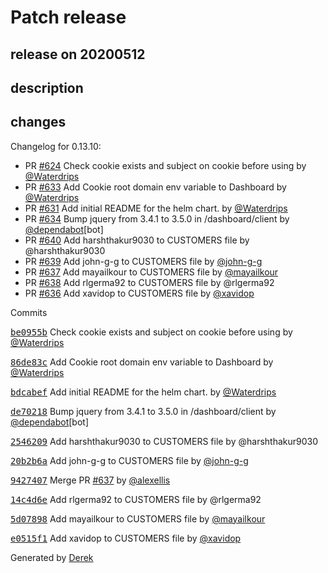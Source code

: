# Patch release

## release on 20200512

## description

## changes

Changelog for 0.13.10:

* PR <a class="issue-link js-issue-link" data-error-text="Failed to load title" data-id="588278668" data-permission-text="Title is private" data-url="https://github.com/openfaas/openfaas-cloud/issues/624" data-hovercard-type="pull_request" data-hovercard-url="/openfaas/openfaas-cloud/pull/624/hovercard" href="https://github.com/openfaas/openfaas-cloud/pull/624">#624</a> Check cookie exists and subject on cookie before using by <a class="user-mention notranslate" data-hovercard-type="user" data-hovercard-url="/users/Waterdrips/hovercard" data-octo-click="hovercard-link-click" data-octo-dimensions="link_type:self" href="https://github.com/Waterdrips">@Waterdrips</a>
* PR <a class="issue-link js-issue-link" data-error-text="Failed to load title" data-id="606976494" data-permission-text="Title is private" data-url="https://github.com/openfaas/openfaas-cloud/issues/633" data-hovercard-type="pull_request" data-hovercard-url="/openfaas/openfaas-cloud/pull/633/hovercard" href="https://github.com/openfaas/openfaas-cloud/pull/633">#633</a> Add Cookie root domain env variable to Dashboard by <a class="user-mention notranslate" data-hovercard-type="user" data-hovercard-url="/users/Waterdrips/hovercard" data-octo-click="hovercard-link-click" data-octo-dimensions="link_type:self" href="https://github.com/Waterdrips">@Waterdrips</a>
* PR <a class="issue-link js-issue-link" data-error-text="Failed to load title" data-id="602507280" data-permission-text="Title is private" data-url="https://github.com/openfaas/openfaas-cloud/issues/631" data-hovercard-type="pull_request" data-hovercard-url="/openfaas/openfaas-cloud/pull/631/hovercard" href="https://github.com/openfaas/openfaas-cloud/pull/631">#631</a> Add initial README for the helm chart. by <a class="user-mention notranslate" data-hovercard-type="user" data-hovercard-url="/users/Waterdrips/hovercard" data-octo-click="hovercard-link-click" data-octo-dimensions="link_type:self" href="https://github.com/Waterdrips">@Waterdrips</a>
* PR <a class="issue-link js-issue-link" data-error-text="Failed to load title" data-id="609893972" data-permission-text="Title is private" data-url="https://github.com/openfaas/openfaas-cloud/issues/634" data-hovercard-type="pull_request" data-hovercard-url="/openfaas/openfaas-cloud/pull/634/hovercard" href="https://github.com/openfaas/openfaas-cloud/pull/634">#634</a> Bump jquery from 3.4.1 to 3.5.0 in /dashboard/client by <a class="user-mention notranslate" data-hovercard-type="organization" data-hovercard-url="/orgs/dependabot/hovercard" data-octo-click="hovercard-link-click" data-octo-dimensions="link_type:self" href="https://github.com/dependabot">@dependabot</a>[bot]
* PR <a class="issue-link js-issue-link" data-error-text="Failed to load title" data-id="615270912" data-permission-text="Title is private" data-url="https://github.com/openfaas/openfaas-cloud/issues/640" data-hovercard-type="pull_request" data-hovercard-url="/openfaas/openfaas-cloud/pull/640/hovercard" href="https://github.com/openfaas/openfaas-cloud/pull/640">#640</a> Add harshthakur9030 to CUSTOMERS file by @harshthakur9030
* PR <a class="issue-link js-issue-link" data-error-text="Failed to load title" data-id="614990194" data-permission-text="Title is private" data-url="https://github.com/openfaas/openfaas-cloud/issues/639" data-hovercard-type="pull_request" data-hovercard-url="/openfaas/openfaas-cloud/pull/639/hovercard" href="https://github.com/openfaas/openfaas-cloud/pull/639">#639</a> Add john-g-g to CUSTOMERS file by <a class="user-mention notranslate" data-hovercard-type="user" data-hovercard-url="/users/john-g-g/hovercard" data-octo-click="hovercard-link-click" data-octo-dimensions="link_type:self" href="https://github.com/john-g-g">@john-g-g</a>
* PR <a class="issue-link js-issue-link" data-error-text="Failed to load title" data-id="614330608" data-permission-text="Title is private" data-url="https://github.com/openfaas/openfaas-cloud/issues/637" data-hovercard-type="pull_request" data-hovercard-url="/openfaas/openfaas-cloud/pull/637/hovercard" href="https://github.com/openfaas/openfaas-cloud/pull/637">#637</a> Add mayailkour to CUSTOMERS file by <a class="user-mention notranslate" data-hovercard-type="user" data-hovercard-url="/users/mayailkour/hovercard" data-octo-click="hovercard-link-click" data-octo-dimensions="link_type:self" href="https://github.com/mayailkour">@mayailkour</a>
* PR <a class="issue-link js-issue-link" data-error-text="Failed to load title" data-id="614397327" data-permission-text="Title is private" data-url="https://github.com/openfaas/openfaas-cloud/issues/638" data-hovercard-type="pull_request" data-hovercard-url="/openfaas/openfaas-cloud/pull/638/hovercard" href="https://github.com/openfaas/openfaas-cloud/pull/638">#638</a> Add rlgerma92 to CUSTOMERS file by @rlgerma92
* PR <a class="issue-link js-issue-link" data-error-text="Failed to load title" data-id="613974097" data-permission-text="Title is private" data-url="https://github.com/openfaas/openfaas-cloud/issues/636" data-hovercard-type="pull_request" data-hovercard-url="/openfaas/openfaas-cloud/pull/636/hovercard" href="https://github.com/openfaas/openfaas-cloud/pull/636">#636</a> Add xavidop to CUSTOMERS file by <a class="user-mention notranslate" data-hovercard-type="user" data-hovercard-url="/users/xavidop/hovercard" data-octo-click="hovercard-link-click" data-octo-dimensions="link_type:self" href="https://github.com/xavidop">@xavidop</a>

Commits

<a class="commit-link" data-hovercard-type="commit" data-hovercard-url="https://github.com/openfaas/openfaas-cloud/commit/be0955bd29df990e6b2c1a7f044a8c578f3aafe2/hovercard" href="https://github.com/openfaas/openfaas-cloud/commit/be0955bd29df990e6b2c1a7f044a8c578f3aafe2"><tt>be0955b</tt></a> Check cookie exists and subject on cookie before using by <a class="user-mention notranslate" data-hovercard-type="user" data-hovercard-url="/users/Waterdrips/hovercard" data-octo-click="hovercard-link-click" data-octo-dimensions="link_type:self" href="https://github.com/Waterdrips">@Waterdrips</a>

<a class="commit-link" data-hovercard-type="commit" data-hovercard-url="https://github.com/openfaas/openfaas-cloud/commit/86de83c4256f5eba7114671a1b59685e6049c0e0/hovercard" href="https://github.com/openfaas/openfaas-cloud/commit/86de83c4256f5eba7114671a1b59685e6049c0e0"><tt>86de83c</tt></a> Add Cookie root domain env variable to Dashboard by <a class="user-mention notranslate" data-hovercard-type="user" data-hovercard-url="/users/Waterdrips/hovercard" data-octo-click="hovercard-link-click" data-octo-dimensions="link_type:self" href="https://github.com/Waterdrips">@Waterdrips</a>

<a class="commit-link" data-hovercard-type="commit" data-hovercard-url="https://github.com/openfaas/openfaas-cloud/commit/bdcabef2eebf8b69c08c0457ccbd51176b738399/hovercard" href="https://github.com/openfaas/openfaas-cloud/commit/bdcabef2eebf8b69c08c0457ccbd51176b738399"><tt>bdcabef</tt></a> Add initial README for the helm chart. by <a class="user-mention notranslate" data-hovercard-type="user" data-hovercard-url="/users/Waterdrips/hovercard" data-octo-click="hovercard-link-click" data-octo-dimensions="link_type:self" href="https://github.com/Waterdrips">@Waterdrips</a>

<a class="commit-link" data-hovercard-type="commit" data-hovercard-url="https://github.com/openfaas/openfaas-cloud/commit/de702184b6b0719e9633642a5d6e48255db64f53/hovercard" href="https://github.com/openfaas/openfaas-cloud/commit/de702184b6b0719e9633642a5d6e48255db64f53"><tt>de70218</tt></a> Bump jquery from 3.4.1 to 3.5.0 in /dashboard/client by <a class="user-mention notranslate" data-hovercard-type="organization" data-hovercard-url="/orgs/dependabot/hovercard" data-octo-click="hovercard-link-click" data-octo-dimensions="link_type:self" href="https://github.com/dependabot">@dependabot</a>[bot]

<a class="commit-link" data-hovercard-type="commit" data-hovercard-url="https://github.com/openfaas/openfaas-cloud/commit/254620996dc275be5072ad164e1dce1ac33fb97e/hovercard" href="https://github.com/openfaas/openfaas-cloud/commit/254620996dc275be5072ad164e1dce1ac33fb97e"><tt>2546209</tt></a> Add harshthakur9030 to CUSTOMERS file by @harshthakur9030

<a class="commit-link" data-hovercard-type="commit" data-hovercard-url="https://github.com/openfaas/openfaas-cloud/commit/20b2b6a2830c3a394c5163230645859d06f5f6cb/hovercard" href="https://github.com/openfaas/openfaas-cloud/commit/20b2b6a2830c3a394c5163230645859d06f5f6cb"><tt>20b2b6a</tt></a> Add john-g-g to CUSTOMERS file by <a class="user-mention notranslate" data-hovercard-type="user" data-hovercard-url="/users/john-g-g/hovercard" data-octo-click="hovercard-link-click" data-octo-dimensions="link_type:self" href="https://github.com/john-g-g">@john-g-g</a>

<a class="commit-link" data-hovercard-type="commit" data-hovercard-url="https://github.com/openfaas/openfaas-cloud/commit/9427407963582f0d9e38dd941a129838ea2f32e9/hovercard" href="https://github.com/openfaas/openfaas-cloud/commit/9427407963582f0d9e38dd941a129838ea2f32e9"><tt>9427407</tt></a> Merge PR <a class="issue-link js-issue-link" data-error-text="Failed to load title" data-id="614330608" data-permission-text="Title is private" data-url="https://github.com/openfaas/openfaas-cloud/issues/637" data-hovercard-type="pull_request" data-hovercard-url="/openfaas/openfaas-cloud/pull/637/hovercard" href="https://github.com/openfaas/openfaas-cloud/pull/637">#637</a> by <a class="user-mention notranslate" data-hovercard-type="user" data-hovercard-url="/users/alexellis/hovercard" data-octo-click="hovercard-link-click" data-octo-dimensions="link_type:self" href="https://github.com/alexellis">@alexellis</a>

<a class="commit-link" data-hovercard-type="commit" data-hovercard-url="https://github.com/openfaas/openfaas-cloud/commit/14c4d6e0ff45fabbbaa5d484c0d8ab23107160dd/hovercard" href="https://github.com/openfaas/openfaas-cloud/commit/14c4d6e0ff45fabbbaa5d484c0d8ab23107160dd"><tt>14c4d6e</tt></a> Add rlgerma92 to CUSTOMERS file by @rlgerma92

<a class="commit-link" data-hovercard-type="commit" data-hovercard-url="https://github.com/openfaas/openfaas-cloud/commit/5d078989903ac5cc2f721d513022ca14cf4225ab/hovercard" href="https://github.com/openfaas/openfaas-cloud/commit/5d078989903ac5cc2f721d513022ca14cf4225ab"><tt>5d07898</tt></a> Add mayailkour to CUSTOMERS file by <a class="user-mention notranslate" data-hovercard-type="user" data-hovercard-url="/users/mayailkour/hovercard" data-octo-click="hovercard-link-click" data-octo-dimensions="link_type:self" href="https://github.com/mayailkour">@mayailkour</a>

<a class="commit-link" data-hovercard-type="commit" data-hovercard-url="https://github.com/openfaas/openfaas-cloud/commit/e0515f1803217ded0f447d6a7c3dc3a135a497f7/hovercard" href="https://github.com/openfaas/openfaas-cloud/commit/e0515f1803217ded0f447d6a7c3dc3a135a497f7"><tt>e0515f1</tt></a> Add xavidop to CUSTOMERS file by <a class="user-mention notranslate" data-hovercard-type="user" data-hovercard-url="/users/xavidop/hovercard" data-octo-click="hovercard-link-click" data-octo-dimensions="link_type:self" href="https://github.com/xavidop">@xavidop</a>

Generated by <a href="https://github.com/alexellis/derek/">Derek</a>

